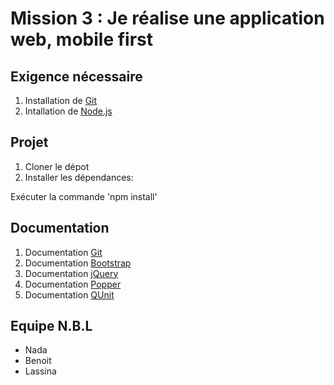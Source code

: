 # Mission 3 : Je réalise une application web, mobile first

## Exigence nécessaire

1. Installation de [Git](https://git-scm.com/downloads)
2. Intallation de [Node.js](https://nodejs.org/en/download/)

## Projet

1. Cloner le dépot
2. Installer les dépendances:

<p>Exécuter la commande 'npm install'</p>

## Documentation

1. Documentation [Git](https://git-scm.com/book/en/v2)
2. Documentation [Bootstrap](https://getbootstrap.com/docs/4.5/getting-started/introduction/)
3. Documentation [jQuery](https://api.jquery.com/)
4. Documentation [Popper](https://popper.js.org/docs/v2/)
5. Documentation [QUnit](https://qunitjs.com/intro/#in-the-browser)

## Equipe N.B.L

* Nada
* Benoit
* Lassina
